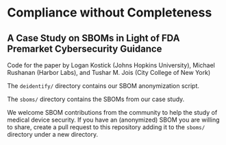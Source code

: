 # Compliance without Completeness

## A Case Study on SBOMs in Light of FDA Premarket Cybersecurity Guidance

Code for the paper by Logan Kostick (Johns Hopkins University), Michael Rushanan (Harbor Labs), and Tushar M. Jois (City College of New York)

The `deidentify/` directory contains our SBOM anonymization script.

The `sboms/` directory contains the SBOMs from our case study.

We welcome SBOM contributions from the community to help the study of medical device security. If you have an (anonymized) SBOM you are willing to share, create a pull request to this repository adding it to the `sboms/` directory under a new directory.

